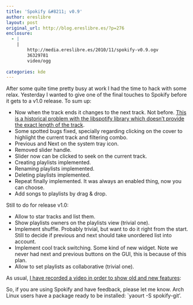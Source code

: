 ```yaml
---
title: 'Spokify &#8211; v0.9'
author: ereslibre
layout: post
original_url: http://blog.ereslibre.es/?p=276
enclosure:
  - |
    |
        http://media.ereslibre.es/2010/11/spokify-v0.9.ogv
        36329781
        video/ogg
        
categories: kde
---
```

After some quite time pretty busy at work I had the time to hack with some relax. Yesterday I wanted to give one of the final touches to Spokify before it gets to a v1.0 release. To sum up:

*   Now when the track ends it changes to the next track. Not before. [This is a historical problem with the libspotify library which doesn’t provide the exact length of the track][1].
*   Some spotted bugs fixed, specially regarding clicking on the cover to highlight the current track and filtering combo.
*   Previous and Next on the system tray icon.
*   Removed slider handle.
*   Slider now can be clicked to seek on the current track.
*   Creating playlists implemented.
*   Renaming playlists implemented.
*   Deleting playlists implemented.
*   Repeat finally implemented. It was always an enabled thing, now you can choose.
*   Add songs to playlists by drag & drop.

 [1]: http://getsatisfaction.com/spotify/topics/sp_track_duration_is_not_accurate

Still to do for release v1.0:

*   Allow to star tracks and list them.
*   Show playlists owners on the playlists view (trivial one).
*   Implement shuffle. Probably trivial, but want to do it right from the start. Still to decide if previous and next should take unordered list into account.
*   Implement cool track switching. Some kind of new widget. Note we never had next and previous buttons on the GUI, this is because of this plan.
*   Allow to set playlists as collaborative (trivial one).

As usual, [I have recorded a video in order to show old and new features][2]:

 [2]: http://media.ereslibre.es/2010/11/spokify-v0.9.ogv



So, if you are using Spokify and have feedback, please let me know. Arch Linux users have a package ready to be installed: `yaourt -S spokify-git’.
